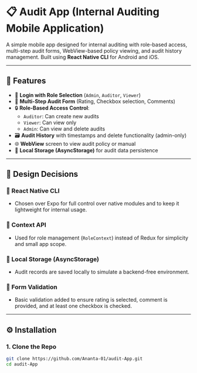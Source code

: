 # 📋 Audit App (Internal Auditing Mobile Application)

A simple mobile app designed for internal auditing with role-based access, multi-step audit forms, WebView-based policy viewing, and audit history management. Built using **React Native CLI** for Android and iOS.

---

## 🚀 Features

- 🔐 **Login with Role Selection** (`Admin`, `Auditor`, `Viewer`)
- 📝 **Multi-Step Audit Form** (Rating, Checkbox selection, Comments)
- 🔒 **Role-Based Access Control**:
  - `Auditor`: Can create new audits
  - `Viewer`: Can view only
  - `Admin`: Can view and delete audits
- 🗃️ **Audit History** with timestamps and delete functionality (admin-only)
- 🌐 **WebView** screen to view audit policy or manual
- 💾 **Local Storage (AsyncStorage)** for audit data persistence

---

## 🧠 Design Decisions

### 📱 React Native CLI
- Chosen over Expo for full control over native modules and to keep it lightweight for internal usage.

### 🧩 Context API
- Used for role management (`RoleContext`) instead of Redux for simplicity and small app scope.

### 📝 Local Storage (AsyncStorage)
- Audit records are saved locally to simulate a backend-free environment.

### 🧪 Form Validation
- Basic validation added to ensure rating is selected, comment is provided, and at least one checkbox is checked.

---

## ⚙️ Installation

### 1. Clone the Repo

```bash
git clone https://github.com/Ananta-01/audit-App.git
cd audit-App
